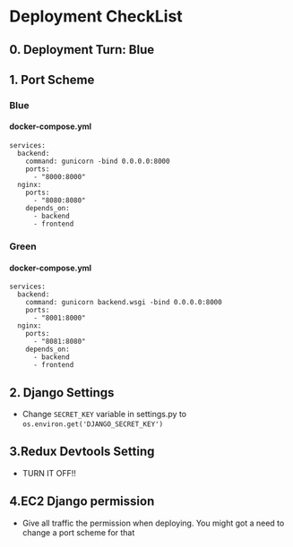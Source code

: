 # Deployment CheckList

## 0. Deployment Turn: Blue

## 1. Port Scheme

### Blue
#### docker-compose.yml
```
services:
  backend:
    command: gunicorn -bind 0.0.0.0:8000
    ports:
      - "8000:8000"
  nginx:
    ports:
      - "8080:8080"
    depends_on:
      - backend
      - frontend
```


### Green
#### docker-compose.yml
```
services:
  backend:
    command: gunicorn backend.wsgi -bind 0.0.0.0:8000
    ports:
      - "8001:8000"
  nginx:
    ports:
      - "8081:8080"
    depends_on:
      - backend
      - frontend
```


## 2. Django Settings
* Change `SECRET_KEY` variable in settings.py to `os.environ.get('DJANGO_SECRET_KEY')`

## 3.Redux Devtools Setting
* TURN IT OFF!!

## 4.EC2 Django permission
* Give all traffic the permission when deploying. You might got a need to change a port scheme for that

